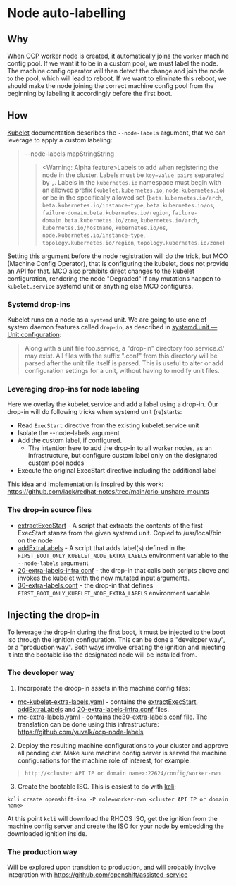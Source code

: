 # Node auto-labelling

## Why
When OCP worker node is created, it automatically joins the `worker` machine config pool. If we want it to be in a custom pool, we must label the node. The machine config operator will then detect the change and join the node to the pool, which will lead to reboot.
If we want to eliminate this reboot, we should make the node joining the correct machine config pool from the beginning by labeling it accordingly before the first boot.

## How
[Kubelet](https://kubernetes.io/docs/reference/command-line-tools-reference/kubelet/) documentation describes the `--node-labels` argument, that we can leverage to apply a custom labeling:

>--node-labels mapStringString
>>	<Warning: Alpha feature>Labels to add when registering the node in the cluster. Labels must be `key=value pairs` separated by `,`. Labels in the `kubernetes.io` namespace must begin with an allowed prefix (`kubelet.kubernetes.io`, `node.kubernetes.io`) or be in the specifically allowed set (`beta.kubernetes.io/arch`, `beta.kubernetes.io/instance-type`, `beta.kubernetes.io/os`, `failure-domain.beta.kubernetes.io/region`, `failure-domain.beta.kubernetes.io/zone`, `kubernetes.io/arch`, `kubernetes.io/hostname`, `kubernetes.io/os`, `node.kubernetes.io/instance-type`, `topology.kubernetes.io/region`, `topology.kubernetes.io/zone`)

Setting this argument before the node registration will do the trick, but MCO (Machine Config Operator), that is configuring the kubelet, does not provide an API for that. MCO also prohibits direct changes to the kubelet configuration, rendering the node "Degraded" if any mutations happen to `kubelet.service` systemd unit or anything else MCO configures.

### Systemd drop-ins
Kubelet runs on a node as a `systemd` unit. We are going to use one of system daemon features called `drop-in`, as described in [systemd.unit — Unit configuration](https://www.freedesktop.org/software/systemd/man/systemd.unit.html):
>Along with a unit file foo.service, a "drop-in" directory foo.service.d/ may exist. All files with the suffix ".conf" from this directory will be parsed after the unit file itself is parsed. This is useful to alter or add configuration settings for a unit, without having to modify unit files.

### Leveraging drop-ins for node labeling
Here we overlay the kubelet.service and add a label using a drop-in. Our drop-in will do following tricks when systemd unit (re)starts:
- Read `ExecStart` directive from the existing kubelet.service unit
- Isolate the --node-labels argument
- Add the custom label, if configured.
  - The intention here to add the drop-in to all worker nodes, as an infrastructure, but configure custom label only on the designated custom pool nodes
- Execute the original ExecStart directive including the additional label

This idea and implementation is inspired by this work:
https://github.com/lack/redhat-notes/tree/main/crio_unshare_mounts 

### The drop-in source files
- [extractExecStart](src/extractExecStart) - A script that extracts the contents of the first ExecStart stanza from the given systemd unit. Copied to /usr/local/bin on the node
- [addExtraLabels](src/addExtraLabels) - A script that adds label(s) defined in the `FIRST_BOOT_ONLY_KUBELET_NODE_EXTRA_LABELS` environment variable to the `--node-labels` argument
- [20-extra-labels-infra.conf](src/20-extra-labels-infra.conf) - the drop-in that calls both scripts above and invokes the kubelet with the new mutated input arguments.
- [30-extra-labels.conf](src/30-extra-labels.conf) - the drop-in that defines `FIRST_BOOT_ONLY_KUBELET_NODE_EXTRA_LABELS` environment variable

## Injecting the drop-in
To leverage the drop-in during the first boot, it must be injected to the boot iso through the ignition configuration. This can be done a "developer way", or a "production way". Both ways involve creating the ignition and injecting it into the bootable iso the designated node will be installed from.

### The developer way
1. Incorporate the droop-in assets in the machine config files:
- [mc-kubelet-extra-labels.yaml](mc-kubelet-extra-labels.yaml) - contains the [extractExecStart](src/extractExecStart), [addExtraLabels](src/addExtraLabels) and [20-extra-labels-infra.conf](src/20-extra-labels-infra.conf) files.
- [mc-extra-labels.yaml](mc-extra-labels.yaml) - contains the[30-extra-labels.conf](src/30-extra-labels.conf) file.
The translation can be done using this infrastructure:
https://github.com/yuvalk/ocp-node-labels
2. Deploy the resulting machine configurations to your cluster and approve all pending csr. Make sure machine config server is served the machine configurations for the machine  role of interest, for example:
>`http://<cluster API IP or domain name>:22624/config/worker-rwn`
3. Create the bootable ISO. This is easiest to do with [kcli](https://github.com/karmab/kcli):

```console
kcli create openshift-iso -P role=worker-rwn <cluster API IP or domain name>
```
At this point `kcli` will download the RHCOS ISO, get the ignition from the machine config server and create the ISO for your node by embedding the downloaded ignition inside.

### The production way
Will be explored upon transition to production, and will probably involve integration with https://github.com/openshift/assisted-service

